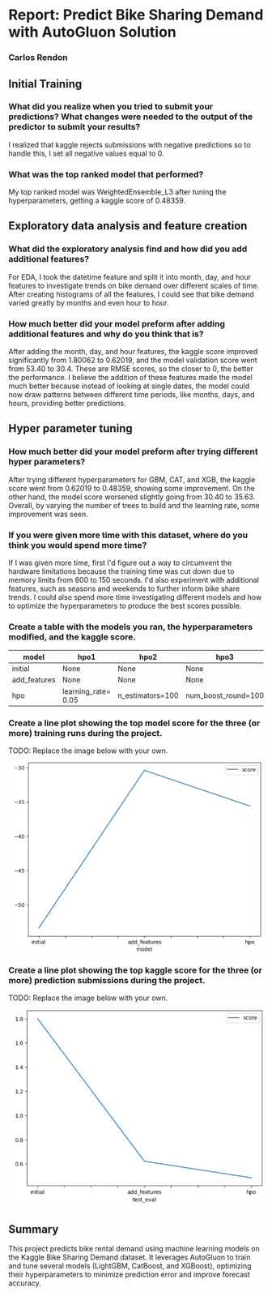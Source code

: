 # Report: Predict Bike Sharing Demand with AutoGluon Solution
### Carlos Rendon

## Initial Training
### What did you realize when you tried to submit your predictions? What changes were needed to the output of the predictor to submit your results?
I realized that kaggle rejects submissions with negative predictions so to handle this, I set all negative values equal to 0.

### What was the top ranked model that performed?
My top ranked model was WeightedEnsemble_L3 after tuning the hyperparameters, getting a kaggle score of 0.48359.

## Exploratory data analysis and feature creation
### What did the exploratory analysis find and how did you add additional features?
For EDA, I took the datetime feature and split it into month, day, and hour features to investigate trends on bike demand over different scales of time. After creating histograms of all the features, I could see that bike demand varied greatly by months and even hour to hour. 

### How much better did your model preform after adding additional features and why do you think that is?
After adding the month, day, and hour features, the kaggle score improved significantly from 1.80062 to 0.62019, and the model validation score went from 53.40 to 30.4. These are RMSE scores, so the closer to 0, the better the performance. I believe the addition of these features made the model much better because instead of looking at single dates, the model could now draw patterns between different time periods, like months, days, and hours, providing better predictions.

## Hyper parameter tuning
### How much better did your model preform after trying different hyper parameters?
After trying different hyperparameters for GBM, CAT, and XGB, the kaggle score went from 0.62019 to 0.48359, showing some improvement. On the other hand, the model score worsened slightly going from 30.40 to 35.63. Overall, by varying the number of trees to build and the learning rate, some improvement was seen.


### If you were given more time with this dataset, where do you think you would spend more time?
If I was given more time, first I'd figure out a way to circumvent the hardware limitations because the training time was cut down due to memory limits from 600 to 150 seconds. I'd also experiment with additional features, such as seasons and weekends to further inform bike share trends. I could also spend more time investigating different models and how to optimize the hyperparameters to produce the best scores possible.

### Create a table with the models you ran, the hyperparameters modified, and the kaggle score.
|model|hpo1|hpo2|hpo3|score|
|--|--|--|--|--|
|initial|None|None|None|1.80062|
|add_features|None|None|None|0.62019|
|hpo|learning_rate= 0.05|n_estimators=100|num_boost_round=100|0.48359|

### Create a line plot showing the top model score for the three (or more) training runs during the project.

TODO: Replace the image below with your own.

![model-scores.png](model-scores.png)

### Create a line plot showing the top kaggle score for the three (or more) prediction submissions during the project.

TODO: Replace the image below with your own.

![kaggle-scores.png](kaggle-scores.png)

## Summary
This project predicts bike rental demand using machine learning models on the Kaggle Bike Sharing Demand dataset. It leverages AutoGluon to train and tune several models (LightGBM, CatBoost, and XGBoost), optimizing their hyperparameters to minimize prediction error and improve forecast accuracy.
